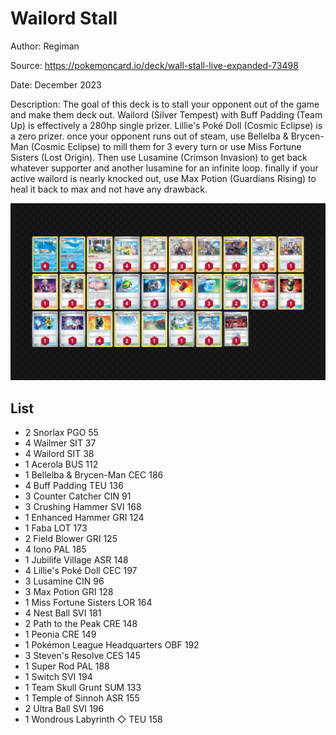 # Wailord Stall

Author: Regiman

Source: <https://pokemoncard.io/deck/wall-stall-live-expanded-73498>

Date: December 2023

Description: The goal of this deck is to stall your opponent out of the game and make them deck out. Wailord (Silver Tempest) with Buff Padding (Team Up) is effectively a 280hp single prizer. Lillie's Poké Doll (Cosmic Eclipse) is a zero prizer. once your opponent runs out of steam, use Bellelba & Brycen-Man (Cosmic Eclipse) to mill them for 3 every turn or use Miss Fortune Sisters (Lost Origin). Then use Lusamine (Crimson Invasion) to get back whatever supporter and another lusamine for an infinite loop. finally if your active wailord is nearly knocked out, use Max Potion (Guardians Rising) to heal it back to max and not have any drawback.

![decklist](../../images/PAR/Wailord%20Stall/1-%20Wailord%20Stall.png)

## List

* 2 Snorlax PGO 55
* 4 Wailmer SIT 37
* 4 Wailord SIT 38
* 1 Acerola BUS 112
* 1 Bellelba & Brycen-Man CEC 186
* 4 Buff Padding TEU 136
* 3 Counter Catcher CIN 91
* 3 Crushing Hammer SVI 168
* 1 Enhanced Hammer GRI 124
* 1 Faba LOT 173
* 2 Field Blower GRI 125
* 4 Iono PAL 185
* 1 Jubilife Village ASR 148
* 4 Lillie's Poké Doll CEC 197
* 3 Lusamine CIN 96
* 3 Max Potion GRI 128
* 1 Miss Fortune Sisters LOR 164
* 4 Nest Ball SVI 181
* 2 Path to the Peak CRE 148
* 1 Peonia CRE 149
* 1 Pokémon League Headquarters OBF 192
* 3 Steven's Resolve CES 145
* 1 Super Rod PAL 188
* 1 Switch SVI 194
* 1 Team Skull Grunt SUM 133
* 1 Temple of Sinnoh ASR 155
* 2 Ultra Ball SVI 196
* 1 Wondrous Labyrinth ◇ TEU 158

